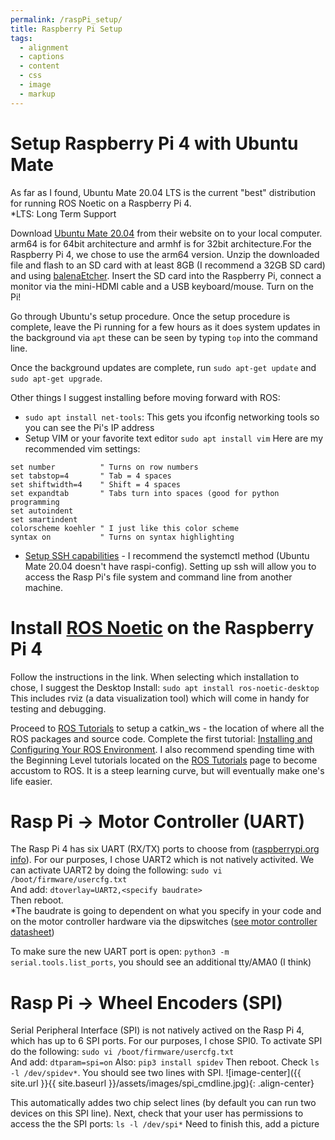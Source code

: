 ```yaml
---
permalink: /raspPi_setup/
title: Raspberry Pi Setup
tags:
  - alignment
  - captions
  - content
  - css
  - image
  - markup
---
```

# Setup Raspberry Pi 4 with Ubuntu Mate
As far as I found, Ubuntu Mate 20.04 LTS is the current "best" distribution for running ROS Noetic on a Raspberry Pi 4. \
*LTS: Long Term Support

Download [Ubuntu Mate 20.04](https://ubuntu-mate.org/raspberry-pi/download/) from their website on to your local computer.
arm64 is for 64bit architecture and armhf is for 32bit architecture.For the Raspberry Pi 4, we chose to use the arm64 version.
Unzip the downloaded file and flash to an SD card with at least 8GB (I recommend a 32GB SD card) and using [balenaEtcher](https://www.balena.io/etcher/).
Insert the SD card into the Raspberry Pi, connect a monitor via the mini-HDMI cable and a USB keyboard/mouse. Turn on the Pi!

Go through Ubuntu's setup procedure. Once the setup procedure is complete, leave the Pi running for a few hours as it does system updates in the background via `apt` these can be seen by typing `top` into the command line.

Once the background updates are complete, run `sudo apt-get update` and `sudo apt-get upgrade`.

Other things I suggest installing before moving forward with ROS:
* `sudo apt install net-tools`: This gets you ifconfig networking tools so you can see the Pi's IP address
* Setup VIM or your favorite text editor
`sudo apt install vim`
Here are my recommended vim settings:
```
set number          " Turns on row numbers
set tabstop=4       " Tab = 4 spaces
set shiftwidth=4    " Shift = 4 spaces
set expandtab       " Tabs turn into spaces (good for python programming
set autoindent    
set smartindent
colorscheme koehler " I just like this color scheme
syntax on           " Turns on syntax highlighting
```

* [Setup SSH capabilities](https://www.raspberrypi.org/documentation/remote-access/ssh/) - I recommend the systemctl method (Ubuntu Mate 20.04 doesn't have raspi-config). Setting up ssh will allow you to access the Rasp Pi's file system and command line from another machine.

# Install [ROS Noetic](http://wiki.ros.org/noetic/Installation/Ubuntu) on the Raspberry Pi 4
Follow the instructions in the link. When selecting which installation to chose, I suggest the Desktop Install: `sudo apt install ros-noetic-desktop`
This includes rviz (a data visualization tool) which will come in handy for testing and debugging.

Proceed to [ROS Tutorials](http://wiki.ros.org/ROS/Tutorials) to setup a catkin_ws - the location of where all the ROS packages and source code. Complete the first tutorial: [Installing and Configuring Your ROS Environment](http://wiki.ros.org/ROS/Tutorials/InstallingandConfiguringROSEnvironment). I also recommend spending time with the Beginning Level tutorials located on the [ROS Tutorials](http://wiki.ros.org/ROS/Tutorials) page to become accustom to ROS. It is a steep learning curve, but will eventually make one's life easier.

# Rasp Pi -> Motor Controller (UART)
The Rasp Pi 4 has six UART (RX/TX) ports to choose from ([raspberrypi.org info](https://www.raspberrypi.org/documentation/configuration/uart.md)). For our purposes, I chose UART2 which is not natively activited. We can activate UART2 by doing the following:
`sudo vi /boot/firmware/usercfg.txt` \
And add: `dtoverlay=UART2,<specify baudrate>` \
Then reboot. \
*The baudrate is going to dependent on what you specify in your code and on the motor controller hardware via the dipswitches ([see motor controller datasheet](https://github.com/hannabanana96/MRPD_Masters/blob/main/smartdriveduo-smart-dual-channel-30a-motor-driver-datasheet.pdf))

To make sure the new UART port is open: `python3 -m serial.tools.list_ports`, you should see an additional tty/AMA0 (I think)

# Rasp Pi -> Wheel Encoders (SPI)
Serial Peripheral Interface (SPI) is not natively actived on the Rasp Pi 4, which has up to 6 SPI ports. For our purposes, I chose SPI0. To activate SPI do the following:
`sudo vi /boot/firmware/usercfg.txt` \
And add: `dtparam=spi=on`
Also: `pip3 install spidev`
Then reboot.
Check `ls -l /dev/spidev*`. You should see two lines with SPI.
![image-center]({{ site.url }}{{ site.baseurl }}/assets/images/spi_cmdline.jpg){: .align-center}


This automatically addes two chip select lines (by default you can run two devices on this SPI line). Next, check that your user has permissions to access the the SPI ports: `ls -l /dev/spi*` Need to finish this, add a picture


